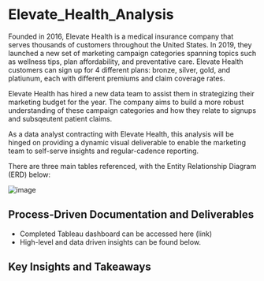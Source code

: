 # Elevate_Health_Analysis
Founded in 2016, Elevate Health is a medical insurance company that serves thousands of customers throughout the United States. In 2019, they launched a new set of marketing campaign categories spanning topics such as wellness tips, plan affordability, and preventative care. Elevate Health customers can sign up for 4 different plans: bronze, silver, gold, and platiunum, each with different premiums and claim coverage rates.

Elevate Health has hired a new data team to assist them in strategizing their marketing budget for the year. The company aims to build a more robust understanding of these campaign categories and how they relate to signups and subsqeutent patient claims.

As a data analyst contracting with Elevate Health, this analysis will be hinged on providing a dynamic visual deliverable to enable the marketing team to self-serve insights and regular-cadence reporting.

There are three main tables referenced, with the Entity Relationship Diagram (ERD) below:

![image](https://github.com/stephaniegoodman/Elevate_Health_Analysis/assets/65201326/462cfbbc-8856-4822-91d2-7901ebfef569)

## Process-Driven Documentation and Deliverables
- Completed Tableau dashboard can be accessed here (link)
- High-level and data driven insights can be found below.
  
## Key Insights and Takeaways



